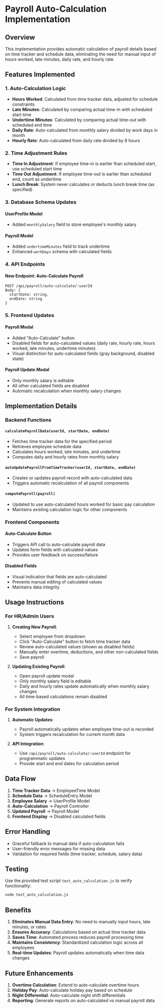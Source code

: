 # Payroll Auto-Calculation Implementation

## Overview
This implementation provides automatic calculation of payroll details based on time tracker and schedule data, eliminating the need for manual input of hours worked, late minutes, daily rate, and hourly rate.

## Features Implemented

### 1. Auto-Calculation Logic
- **Hours Worked**: Calculated from time tracker data, adjusted for schedule constraints
- **Late Minutes**: Calculated by comparing actual time-in with scheduled start time
- **Undertime Minutes**: Calculated by comparing actual time-out with scheduled end time
- **Daily Rate**: Auto-calculated from monthly salary divided by work days in month
- **Hourly Rate**: Auto-calculated from daily rate divided by 8 hours

### 2. Time Adjustment Rules
- **Time In Adjustment**: If employee time-in is earlier than scheduled start, use scheduled start time
- **Time Out Adjustment**: If employee time-out is earlier than scheduled end, count as undertime
- **Lunch Break**: System never calculates or deducts lunch break time (as specified)

### 3. Database Schema Updates

#### UserProfile Model
- Added `monthlySalary` field to store employee's monthly salary

#### Payroll Model
- Added `undertimeMinutes` field to track undertime
- Enhanced `workDays` schema with calculated fields

### 4. API Endpoints

#### New Endpoint: Auto-Calculate Payroll
```
POST /api/payroll/auto-calculate/:userId
Body: {
  startDate: string,
  endDate: string
}
```

### 5. Frontend Updates

#### Payroll Modal
- Added "Auto-Calculate" button
- Disabled fields for auto-calculated values (daily rate, hourly rate, hours worked, late minutes, undertime minutes)
- Visual distinction for auto-calculated fields (gray background, disabled state)

#### Payroll Update Modal
- Only monthly salary is editable
- All other calculated fields are disabled
- Automatic recalculation when monthly salary changes

## Implementation Details

### Backend Functions

#### `calculatePayrollData(userId, startDate, endDate)`
- Fetches time tracker data for the specified period
- Retrieves employee schedule data
- Calculates hours worked, late minutes, and undertime
- Computes daily and hourly rates from monthly salary

#### `autoUpdatePayrollFromTimeTracker(userId, startDate, endDate)`
- Creates or updates payroll record with auto-calculated data
- Triggers automatic recalculation of all payroll components

#### `computePayroll(payroll)`
- Updated to use auto-calculated hours worked for basic pay calculation
- Maintains existing calculation logic for other components

### Frontend Components

#### Auto-Calculate Button
- Triggers API call to auto-calculate payroll data
- Updates form fields with calculated values
- Provides user feedback on success/failure

#### Disabled Fields
- Visual indication that fields are auto-calculated
- Prevents manual editing of calculated values
- Maintains data integrity

## Usage Instructions

### For HR/Admin Users

1. **Creating New Payroll**:
   - Select employee from dropdown
   - Click "Auto-Calculate" button to fetch time tracker data
   - Review auto-calculated values (shown as disabled fields)
   - Manually enter overtime, deductions, and other non-calculated fields
   - Save payroll

2. **Updating Existing Payroll**:
   - Open payroll update modal
   - Only monthly salary field is editable
   - Daily and hourly rates update automatically when monthly salary changes
   - All time-based calculations remain disabled

### For System Integration

1. **Automatic Updates**:
   - Payroll automatically updates when employee time-out is recorded
   - System triggers recalculation for current month data

2. **API Integration**:
   - Use `/api/payroll/auto-calculate/:userId` endpoint for programmatic updates
   - Provide start and end dates for calculation period

## Data Flow

1. **Time Tracker Data** → EmployeeTime Model
2. **Schedule Data** → ScheduleEntry Model  
3. **Employee Salary** → UserProfile Model
4. **Auto-Calculation** → Payroll Controller
5. **Updated Payroll** → Payroll Model
6. **Frontend Display** → Disabled calculated fields

## Error Handling

- Graceful fallback to manual data if auto-calculation fails
- User-friendly error messages for missing data
- Validation for required fields (time tracker, schedule, salary data)

## Testing

Use the provided test script `test_auto_calculation.js` to verify functionality:

```bash
node test_auto_calculation.js
```

## Benefits

1. **Eliminates Manual Data Entry**: No need to manually input hours, late minutes, or rates
2. **Ensures Accuracy**: Calculations based on actual time tracker data
3. **Saves Time**: Automated process reduces payroll processing time
4. **Maintains Consistency**: Standardized calculation logic across all employees
5. **Real-time Updates**: Payroll updates automatically when time data changes

## Future Enhancements

1. **Overtime Calculation**: Extend to auto-calculate overtime hours
2. **Holiday Pay**: Auto-calculate holiday pay based on schedule
3. **Night Differential**: Auto-calculate night shift differentials
4. **Reporting**: Generate reports on auto-calculated vs manual payroll data
